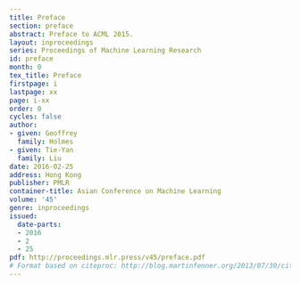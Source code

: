 ```yaml
---
title: Preface
section: preface
abstract: Preface to ACML 2015.
layout: inproceedings
series: Proceedings of Machine Learning Research
id: preface
month: 0
tex_title: Preface
firstpage: i
lastpage: xx
page: i-xx
order: 0
cycles: false
author:
- given: Geoffrey
  family: Holmes
- given: Tie-Yan
  family: Liu
date: 2016-02-25
address: Hong Kong
publisher: PMLR
container-title: Asian Conference on Machine Learning
volume: '45'
genre: inproceedings
issued:
  date-parts:
  - 2016
  - 2
  - 25
pdf: http://proceedings.mlr.press/v45/preface.pdf
# Format based on citeproc: http://blog.martinfenner.org/2013/07/30/citeproc-yaml-for-bibliographies/
---
```

